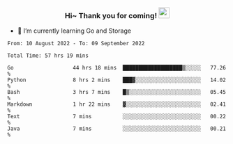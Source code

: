 <h3 align="center">
    Hi~ Thank you for coming!
    <img src="https://media.giphy.com/media/hvRJCLFzcasrR4ia7z/giphy.gif" width="25px">
</h3>

<!--
**pineapple-man/pineapple-man** is a ✨ _special_ ✨ repository because its `README.md` (this file) appears on your GitHub profile.

Here are some ideas to get you started:
- 🔭 I’m currently working on ...
- 🤔 I’m looking for help with ...
- 💬 Ask me about ...
- 📫 How to reach me: ...
- 😄 Pronouns: ...
- ⚡ Fun fact: 
- 👯 I’m looking to collaborate on kubernetes
-->
- 🌱 I’m currently learning Go and Storage

<!--START_SECTION:waka-->

```text
From: 10 August 2022 - To: 09 September 2022

Total Time: 57 hrs 19 mins

Go                   44 hrs 18 mins  ███████████████████▒░░░░░   77.26 %
Python               8 hrs 2 mins    ███▓░░░░░░░░░░░░░░░░░░░░░   14.02 %
Bash                 3 hrs 7 mins    █▒░░░░░░░░░░░░░░░░░░░░░░░   05.45 %
Markdown             1 hr 22 mins    ▓░░░░░░░░░░░░░░░░░░░░░░░░   02.41 %
Text                 7 mins          ░░░░░░░░░░░░░░░░░░░░░░░░░   00.22 %
Java                 7 mins          ░░░░░░░░░░░░░░░░░░░░░░░░░   00.21 %
```

<!--END_SECTION:waka-->
